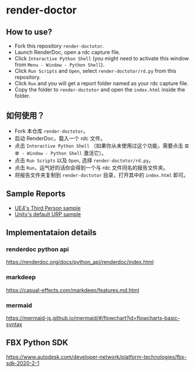 # render-doctor

## How to use?

- Fork this repository `render-doctotor`.
- Launch RenderDoc, open a rdc capture file.
- Click `Interactive Python Shell` (you might need to activate this window from `Menu - Window - Python Shell`).
- Click `Run Scripts` and `Open`, select `render-doctotor/rd.py` from this repository.
- Click `Run` and you will get a report folder named as your rdc capture file.
- Copy the folder to `render-doctotor` and open the `index.html` inside the folder.

## 如何使用？

- Fork 本仓库 `render-doctotor`。
- 启动 RenderDoc，载入一个 rdc 文件。
- 点击 `Interactive Python Shell` （如果你从未使用过这个功能，需要点击 `菜单 - Window - Python Shell` 激活它）。
- 点击 `Run Scripts` 以及 `Open`, 选择 `render-doctotor/rd.py`。
- 点击 `Run`，运气好的话你会得到一个与 rdc 文件同名的报告文件夹。
- 将报告文件夹复制到 `render-doctotor` 目录，打开其中的 `index.html` 即可。

## Sample Reports

- [UE4's Third Person sample](https://www.vinjn.com/rd-samples/ue4-third-person-2021-04-11/)
- [Unity's default URP sample](https://www.vinjn.com/rd-samples/urp-test-gles/)

## Implementataion details

### renderdoc python api
https://renderdoc.org/docs/python_api/renderdoc/index.html

### markdeep
https://casual-effects.com/markdeep/features.md.html

### mermaid
https://mermaid-js.github.io/mermaid/#/flowchart?id=flowcharts-basic-syntax


## FBX Python SDK
https://www.autodesk.com/developer-network/platform-technologies/fbx-sdk-2020-2-1